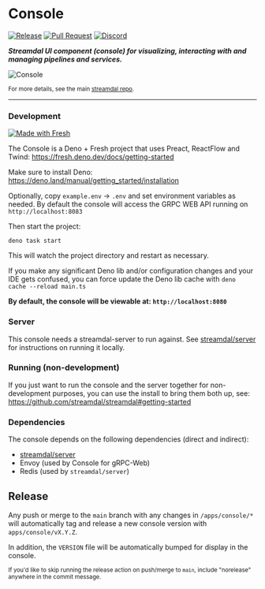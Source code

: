 # Console

[![Release](https://github.com/streamdal/streamdal/actions/workflows/apps-console-release.yml/badge.svg)](https://github.com/streamdal/streamdal/actions/workflows/apps-console-release.yml)
[![Pull Request](https://github.com/streamdal/streamdal/actions/workflows/apps-console-pr.yml/badge.svg)](https://github.com/streamdal/streamdal/actions/workflows/apps-console-pr.yml)
[![Discord](https://img.shields.io/badge/Community-Discord-4c57e8.svg)](https://discord.gg/streamdal)

_**Streamdal UI component (console) for visualizing, interacting with and managing
pipelines and services.**_

![Console](./console-screenshot.png)

<sub>For more details, see the main
[streamdal repo](https://github.com/streamdal/streamdal).</sub>

---

### Development
[![Made with Fresh](https://fresh.deno.dev/fresh-badge.svg)](https://fresh.deno.dev)

The Console is a Deno + Fresh project that uses Preact, ReactFlow and Twind:
https://fresh.deno.dev/docs/getting-started

Make sure to install Deno: https://deno.land/manual/getting_started/installation

Optionally, copy `example.env` -> `.env` and set environment variables as
needed. By default the console will access the GRPC WEB API running on
`http://localhost:8083`

Then start the project:

```
deno task start
```

This will watch the project directory and restart as necessary.

If you make any significant Deno lib and/or configuration changes and your IDE
gets confused, you can force update the Deno lib cache with
`deno cache --reload main.ts`

**By default, the console will be viewable at: `http://localhost:8080`**

### Server
This console needs a streamdal-server to run against. See
[streamdal/server](https://github.com/streamdal/streamdal/blob/main/apps/server/README.md)
for instructions on running it locally.

### Running (non-development)
If you just want to run the console and the server together for non-development
purposes, you can use the install to bring them both up, see:
https://github.com/streamdal/streamdal#getting-started

### Dependencies
The console depends on the following dependencies (direct and indirect):

- [streamdal/server](https://github.com/streamdal/streamdal/tree/main/apps/server)
- Envoy (used by Console for gRPC-Web)
- Redis (used by `streamdal/server`)

## Release

Any push or merge to the `main` branch with any changes in `/apps/console/*`
will automatically tag and release a new console version with `apps/console/vX.Y.Z`.

In addition, the `VERSION` file will be automatically bumped for display in the console.

<sub>If you'd like to skip running the release action on push/merge to `main`,
include "norelease" anywhere in the commit message.</sub>
